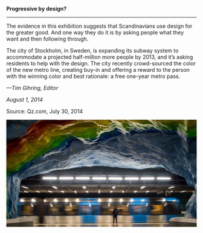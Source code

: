 **Progressive by design?**

****

The evidence in this exhibition suggests that Scandinavians use design for the greater good. And one way they do it is by asking people what they want and then following through. 

The city of Stockholm, in Sweden, is expanding its subway system to accommodate a projected half-million more people by 2013, and it’s asking residents to help with the design. The city recently crowd-sourced the color of the new metro line, creating buy-in and offering a reward to the person with the winning color and best rationale: a free one-year metro pass.

*—Tim Gihring, Editor*

*August 1, 2014*

Source: Qz.com, July 30, 2014

![](../images/14-08-01_FinlandExhib_SmartDesignEDIT-1.jpg)
